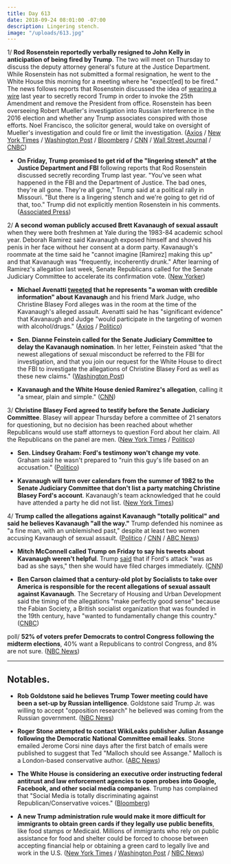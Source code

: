 ```yaml
---
title: Day 613
date: 2018-09-24 08:01:00 -07:00
description: Lingering stench.
image: "/uploads/613.jpg"
---
```


1/ **Rod Rosenstein reportedly verbally resigned to John Kelly in anticipation of being fired by Trump**. The two will meet on Thursday to discuss the deputy attorney general's future at the Justice Department. While Rosenstein has not submitted a formal resignation, he went to the White House this morning for a meeting where he "expect\[ed\] to be fired." The news follows reports that Rosenstein discussed the idea of [wearing a wire](https://whatthefuckjusthappenedtoday.com/#4-rod-rosenstein-raised-the-idea-of) last year to secretly record Trump in order to invoke the 25th Amendment and remove the President from office. Rosenstein has been overseeing Robert Mueller's investigation into Russian interference in the 2016 election and whether any Trump associates conspired with those efforts. Noel Francisco, the solicitor general, would take on oversight of Mueller's investigation and could fire or limit the investigation. ([Axios](https://www.axios.com/rod-rosenstein-resign-justice-department-trump-cf761f4c-fca3-4794-92d4-a56c9e32ff43.html) / [New York Times](https://www.nytimes.com/2018/09/24/us/politics/rod-rosenstein-justice-department-trump.html) / [Washington Post](https://www.washingtonpost.com/world/national-security/rod-rosenstein-who-had-been-overseeing-russia-probe-has-offered-to-resign/2018/09/24/d350477c-aad8-11e8-8a0c-70b618c98d3c_story.html) / [Bloomberg](https://www.bloomberg.com/news/articles/2018-09-24/rosenstein-said-to-resign-after-reports-he-mulled-taping-trump) / [CNN](https://www.cnn.com/2018/09/24/politics/rod-rosenstein/index.html) / [Wall Street Journal](https://www.wsj.com/articles/deputy-attorey-general-rod-rosenstein-expects-to-be-fired-monday-1537801806) / [CNBC](https://www.cnbc.com/2018/09/24/deputy-attorney-general-rod-rosenstein-is-reportedly-resigning.html))

* **On Friday, Trump promised to get rid of the "lingering stench" at the Justice Department and FBI** following reports that Rod Rosenstein discussed secretly recording Trump last year. "You've seen what happened in the FBI and the Department of Justice. The bad ones, they're all gone. They're all gone," Trump said at a political rally in Missouri. "But there is a lingering stench and we're going to get rid of that, too." Trump did not explicitly mention Rosenstein in his comments. ([Associated Press](https://apnews.com/59bd51fcd7bb4a979a9a4da2258c3d87))

2/ **A second woman publicly accused Brett Kavanaugh of sexual assault** when they were both freshmen at Yale during the 1983-84 academic school year. Deborah Ramirez said Kavanaugh exposed himself and shoved his penis in her face without her consent at a dorm party. Kavanaugh's roommate at the time said he "cannot imagine \[Ramirez\] making this up" and that Kavanaugh was "frequently, incoherently drunk." After learning of Ramirez's allegation last week, Senate Republicans called for the Senate Judiciary Committee to accelerate its confirmation vote. ([New Yorker](https://www.newyorker.com/news/news-desk/senate-democrats-investigate-a-new-allegation-of-sexual-misconduct-from-the-supreme-court-nominee-brett-kavanaughs-college-years-deborah-ramirez))

* **Michael Avenatti [tweeted](https://twitter.com/MichaelAvenatti/status/1044032678951960576) that he represents "a woman with credible information" about Kavanaugh** and his friend Mark Judge, who Christine Blasey Ford alleges was in the room at the time of the Kavanaugh's alleged assault. Avenatti said he has "significant evidence" that Kavanaugh and Judge "would participate in the targeting of women with alcohol/drugs." ([Axios](https://www.axios.com/michael-avenatti-tweets-kavanaugh-woman-credible-dc3e1cd0-c03e-410b-b6ec-6a54c53e8873.html) / [Politico](https://www.politico.com/story/2018/09/23/second-woman-assault-kavanaugh-837678))

* **Sen. Dianne Feinstein called for the Senate Judiciary Committee to delay the Kavanaugh nomination**. In her letter, Feinstein asked "that the newest allegations of sexual misconduct be referred to the FBI for investigation, and that you join our request for the White House to direct the FBI to investigate the allegations of Christine Blasey Ford as well as these new claims." ([Washington Post](https://www.washingtonpost.com/powerpost/as-hearing-on-kavanaugh-assault-allegations-loom-senators-seem-unwilling-to-budge/2018/09/23/99f3fd3e-bf37-11e8-90c9-23f963eea204_story.html))

* **Kavanaugh and the White House denied Ramirez's allegation**, calling it "a smear, plain and simple." ([CNN](https://www.cnn.com/2018/09/23/politics/kavanaugh-allegation-second-woman/index.html))

3/ **Christine Blasey Ford agreed to testify before the Senate Judiciary Committee**. Blasey will appear Thursday before a committee of 21 senators for questioning, but no decision has been reached about whether Republicans would use staff attorneys to question Ford about her claim. All the Republicans on the panel are men. ([New York Times](https://www.nytimes.com/2018/09/23/us/politics/brett-kavanaugh-christine-blasey-ford-testify.html) / [Politico](https://www.politico.com/story/2018/09/23/kavanaugh-ford-hearing-837444))

* **Sen. Lindsey Graham: Ford's testimony won't change my vote**. Graham said he wasn't prepared to "ruin this guy's life based on an accusation." ([Politico](https://www.politico.com/story/2018/09/23/kavanaugh-ford-lindsey-graham-837391))

* **Kavanaugh will turn over calendars from the summer of 1982 to the Senate Judiciary Committee that don't list a party matching Christine Blasey Ford's account**. Kavanaugh's team acknowledged that he could have attended a party he did not list. ([New York Times](https://www.nytimes.com/2018/09/23/us/politics/kavanaugh-senate-calendar.html))

4/ **Trump called the allegations against Kavanaugh "totally political" and said he believes Kavanaugh "all the way."** Trump defended his nominee as "a fine man, with an unblemished past," despite at least two women accusing Kavanaugh of sexual assault. ([Politico](https://www.politico.com/story/2018/09/24/trump-kavanaugh-allegations-totally-political-837684) / [CNN](https://www.cnn.com/2018/09/24/politics/donald-trump-kavanaugh-allegations-totally-political/index.html) / [ABC News](https://abcnews.go.com/Politics/allegations-brett-kavanaugh-totally-political-trump/story?id=58039781))

* **Mitch McConnell called Trump on Friday to say his tweets about Kavanaugh weren't helpful**. Trump [said](https://twitter.com/realDonaldTrump/status/1043126336473055235) that if Ford's attack "was as bad as she says," then she would have filed charges immediately. ([CNN](https://www.cnn.com/2018/09/23/politics/donald-trump-mitch-mcconnell-christine-blasey-ford/index.html))

* **Ben Carson claimed that a century-old plot by Socialists to take over America is responsible for the recent allegations of sexual assault against Kavanaugh**. The Secretary of Housing and Urban Development said the timing of the allegations "make perfectly good sense" because the Fabian Society, a British socialist organization that was founded in the 19th century, have "wanted to fundamentally change this country." ([CNBC](https://www.cnbc.com/2018/09/21/hud-secretary-ben-carson-kavanaugh-allegation-is-part-of-a-socialist-plot.html))

poll/ **52% of voters prefer Democrats to control Congress following the midterm elections**, 40% want a Republicans to control Congress, and 8% are not sure. ([NBC News](https://www.nbcnews.com/politics/first-read/nbc-news-wsj-poll-democrats-hold-advantage-november-s-elections-n912046))

---

## Notables.

* **Rob Goldstone said he believes Trump Tower meeting could have been a set-up by Russian intelligence**. Goldstone said Trump Jr. was willing to accept "opposition research" he believed was coming from the Russian government. ([NBC News](https://www.nbcnews.com/politics/national-security/rob-goldstone-wishes-he-d-never-set-trump-tower-meeting-n911851))

* **Roger Stone attempted to contact WikiLeaks publisher Julian Assange following the Democratic National Committee email leaks**. Stone emailed Jerome Corsi nine days after the first batch of emails were published to suggest that Ted "Malloch should see Assange." Malloch is a London-based conservative author. ([ABC News](https://abcnews.go.com/Politics/roger-stone-sought-contact-wikileaks-julian-assange-email/story?id=58032438))

* **The White House is considering an executive order instructing federal antitrust and law enforcement agencies to open probes into Google, Facebook, and other social media companies**. Trump has complained that "Social Media is totally discriminating against Republican/Conservative voices." ([Bloomberg](https://www.bloomberg.com/news/articles/2018-09-22/draft-order-for-trump-would-crack-down-on-google-facebook))

* **A new Trump administration rule would make it more difficult for immigrants to obtain green cards if they legally use public benefits**, like food stamps or Medicaid. Millions of immigrants who rely on public assistance for food and shelter could be forced to choose between accepting financial help or obtaining a green card to legally live and work in the U.S. ([New York Times](https://www.nytimes.com/2018/09/22/us/politics/immigrants-green-card-public-aid.html) / [Washington Post](https://www.washingtonpost.com/world/national-security/trump-administration-seeks-to-limit-access-to-us-for-immigrants-who-use-or-are-likely-to-use-public-assistance/2018/09/22/c5a43012-bd06-11e8-be70-52bd11fe18af_story.html) / [NBC News](https://www.nbcnews.com/politics/immigration/trump-admin-rule-would-deny-visas-green-cards-immigrants-who-n910791))